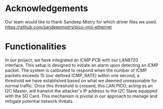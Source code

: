 # Acknowledgements
Our team would like to thank Sandeep Mistry for which driver files we used.
https://github.com/sandeepmistry/pico-rmii-ethernet

# Functionalities
In our project, we have integrated an ICMP PCB with our LAN8720 interface. This setup is designed to initiate an alarm upon detecting an ICMP packet. The system is calibrated to respond when the number of ICMP packets exceeds 15 (our defined ICMP_RATE) within one second, a threshold we have established based on what we deemed unreasonable for normal traffic. Once this threshold is crossed, this LAN PICO, acting as an I2C Master, will transmit the attacker's IP address to the I2C Slave equipped with the SD Card. This mechanism is pivotal in our approach to manage and mitigate potential network threats.